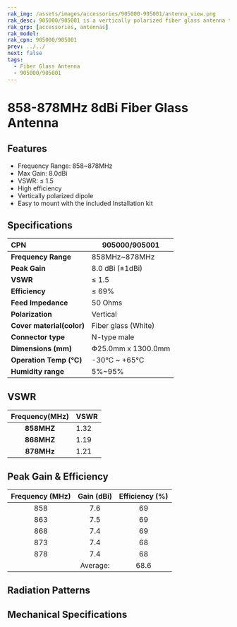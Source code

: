 ```yaml
---
rak_img: /assets/images/accessories/905000-905001/antenna_view.png
rak_desc: 905000/905001 is a vertically polarized fiber glass antenna that operates from 858 to 878MHz with a VSWR of ≤ 1.5. It has a maximum gain of 8.0dBi.
rak_grp: [accessories, antennas]
rak_model: 
rak_cpn: 905000/905001 
prev: ../../
next: false
tags:
  - Fiber Glass Antenna
  - 905000/905001
---
```


# 858-878MHz 8dBi Fiber Glass Antenna

## Features

-   Frequency Range: 858~878MHz
-   Max Gain: 8.0dBi
-   VSWR: ≤ 1.5
-   High efficiency
-   Vertically polarized dipole
-   Easy to mount with the included Installation kit

<rk-img
  src="/assets/images/accessories/905000-905001/antenna_view.png"
  width="70%"
  caption="858~878MHz 8dBi Fiber Glass Antenna Overview"
/>

## Specifications

| CPN                       | 905000/905001       |
| :------------------------ | ------------------- |
| **Frequency Range**       | 858MHz~878MHz       |
| **Peak Gain**             | 8.0 dBi (±1dBi)     |
| **VSWR**                  | ≤ 1.5               |
| **Efficiency**            | ≤ 69%               |
| **Feed Impedance**        | 50 Ohms             |
| **Polarization**          | Vertical            |
| **Cover material(color)** | Fiber glass (White) |
| **Connector type**        | N-type male         |
| **Dimensions (mm)**       | Փ25.0mm x 1300.0mm  |
| **Operation Temp (°C)**   | -30°C ~ +65°C       |
| **Humidity range**        | 5%~95%              |

## VSWR

| **Frequency(MHz)** | VSWR |
| :----------------: | ---- |
|     **858MHZ**     | 1.32 |
|     **868MHZ**     | 1.19 |
|     **878MHz**     | 1.21 |

<rk-img
  src="/assets/images/accessories/905000-905001/vswr.png"
  width="70%"
  caption="858~878MHz 8dBi Fiber Glass Antenna VSWR graph"
/>

## Peak Gain & Efficiency

| **Frequency (MHz)** | **Gain (dBi)** | **Efficiency (%)** |
| :-----------------: | :------------: | :----------------: |
|         858         |      7.6       |         69         |
|         863         |      7.5       |         69         |
|         868         |      7.4       |         69         |
|         873         |      7.4       |         68         |
|         878         |      7.4       |         68         |
|                     |    Average:    |        68.6        |

## Radiation Patterns

<rk-img
  src="/assets/images/accessories/905000-905001/858.png"
  width="70%"
  caption="Radiation pattern at 858MHz"
/>

<rk-img
  src="/assets/images/accessories/905000-905001/863.png"
  width="70%"
  caption="Radiation pattern at 863MHz"
/>

<rk-img
  src="/assets/images/accessories/905000-905001/868.png"
  width="70%"
  caption="Radiation pattern at 868MHz"
/>

<rk-img
  src="/assets/images/accessories/905000-905001/873.png"
  width="70%"
  caption="Radiation pattern at 873MHz"
/>

<rk-img
  src="/assets/images/accessories/905000-905001/878.png"
  width="70%"
  caption="Radiation pattern at 878MHz"
/>

## Mechanical Specifications

<rk-img
  src="/assets/images/accessories/905000-905001/8dBi_dimensions.png"
  width="60%"
  caption="858~878MHz 8dBi Fiber Glass Atenna dimensions"
/>
